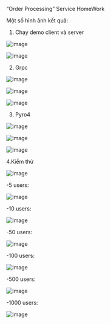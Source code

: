 “Order Processing” Service HomeWork

Một số hình ảnh kết quả:
1. Chạy demo client và server

![image](https://github.com/user-attachments/assets/75d57513-6c2b-4827-aec2-736d0f1621ec)

![image](https://github.com/user-attachments/assets/fb5f1112-291b-4a1b-b6e1-a49c73f73efc)

2. Grpc

![image](https://github.com/user-attachments/assets/dfcd7ce0-3dfc-4f82-99e7-75ea79dba099)

![image](https://github.com/user-attachments/assets/824fe5a1-e104-4cf1-9c9b-d87631e00d11)

![image](https://github.com/user-attachments/assets/08684e07-03cc-491f-adc7-7c4dd24768bc)


3. Pyro4

![image](https://github.com/user-attachments/assets/17629632-9789-430c-8269-272ad3b8b558)

![image](https://github.com/user-attachments/assets/2c731bb5-911d-4636-92e6-1d2b753d0377)

![image](https://github.com/user-attachments/assets/57136faf-9618-4939-acc2-5b699fc50efd)



4.Kiểm thử

![image](https://github.com/user-attachments/assets/b401863d-177b-428f-bf14-7e1690677787)

-5 users:

![image](https://github.com/user-attachments/assets/00caf60a-e43d-4df1-9bab-570bba037690)

-10 users:

![image](https://github.com/user-attachments/assets/536ee2e8-2187-4879-bc63-b6c58ea071df)

-50 users:

![image](https://github.com/user-attachments/assets/d51ddf3a-3364-4aeb-93df-c041caa4ea2e)

-100 users:

![image](https://github.com/user-attachments/assets/743761d2-4b27-464f-ac71-da49a1eee7ba)

-500 users:

![image](https://github.com/user-attachments/assets/e5c13390-269f-4130-988a-dcc000094bf5)

-1000 users:

![image](https://github.com/user-attachments/assets/7d172bbc-f89f-40eb-b7bf-bb0e63b8c88e)


